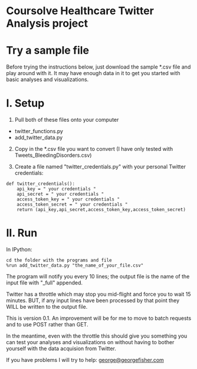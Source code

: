 Coursolve Healthcare Twitter Analysis project
===========================
Try a sample file
=================
Before trying the instructions below, just download the sample *.csv file and play around with it. It may have enough data in it to get you started with basic analyses and visualizations.

I. Setup
========
1. Pull both of these files onto your computer 
  - twitter_functions.py
  - add_twitter_data.py  

2. Copy in the *.csv file you want to convert (I have only tested with Tweets_BleedingDisorders.csv)


3. Create a file named "twitter_credentials.py" with your personal Twitter credentials:  
``` 
def twitter_credentials():  
    api_key = " your credentials "  
    api_secret = " your credentials "  
    access_token_key = " your credentials "  
    access_token_secret = " your credentials "  
    return (api_key,api_secret,access_token_key,access_token_secret)  
```

II. Run
=======

In IPython:
```
cd the folder with the programs and file
%run add_twitter_data.py "the_name_of_your_file.csv"
```

The program will notify you every 10 lines; the output file is the name of the input file with "_full" appended.    

Twitter has a throttle which may stop you mid-flight and force you to wait 15 minutes. BUT, if any input lines have been processed by that point they WILL be written to the output file.

This is version 0.1. An improvement will be for me to move to batch requests and to use POST rather than GET.  

In the meantime, even with the throttle this should give you something you can test your analyses and visualizations on without having to bother yourself with the data acquision from Twitter.

If you have problems I will try to help: george@georgefisher.com